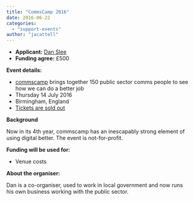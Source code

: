 ```yaml
---
title: "CommsCamp 2016"
date: 2016-06-22
categories:
  - "support-events"
author: "jacattell"
---
```


- **Applicant:** [Dan Slee](https://twitter.com/danslee)
- **Funding agree:** £500

**Event details:**

- [commscamp](http://www.commscamp.com/) brings together 150 public sector comms people to see how we can do a better job
- Thursday 14 July 2016
- Birmingham, England
- [Tickets are sold out](https://www.eventbrite.co.uk/e/commscamp16-tickets-24791319504)

**Background**

Now in its 4th year, commscamp has an inescapably strong element of using digital better. The event is not-for-profit.

**Funding will be used for:**

- Venue costs

**About the organiser:**

Dan is a co-organiser, used to work in local government and now runs his own business working with the public sector.
